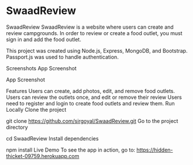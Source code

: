 # SwaadReview
SwaadReview
SwaadReview is a website where users can create and review campgrounds. In order to review or create a food outlet, you must sign in and add the food outlet.

This project was created using Node.js, Express, MongoDB, and Bootstrap. Passport.js was used to handle authentication.

Screenshots
App Screenshot

App Screenshot

Features
Users can create, add photos, edit, and remove food outlets.
Users can review the outlets once, and edit or remove their review
Users need to register and login to create food outlets and review them.
Run Locally
Clone the project

  git clone https://github.com/sirgoyal/SwaadReview.git
Go to the project directory

  cd SwaadReview
Install dependencies

  npm install
Live Demo
To see the app in action, go to: https://hidden-thicket-09759.herokuapp.com
